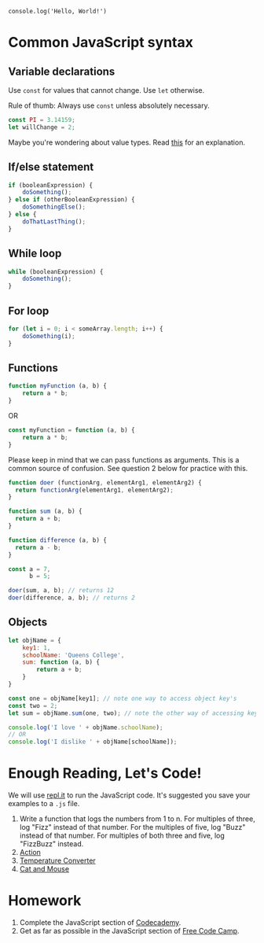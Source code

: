 `console.log('Hello, World!')`

# Common JavaScript syntax

## Variable declarations
Use `const` for values that cannot change.  Use `let` otherwise.

Rule of thumb: Always use `const` unless absolutely necessary.

```javascript
const PI = 3.14159;
let willChange = 2;
```

Maybe you're wondering about value types.  Read [this](http://stackoverflow.com/questions/964910/is-javascript-an-untyped-language) for an explanation.

## If/else statement
```javascript
if (booleanExpression) {
    doSomething();
} else if (otherBooleanExpression) { 
    doSomethingElse();
} else {
    doThatLastThing();
}
```

## While loop
```javascript
while (booleanExpression) {
    doSomething();
}
```

## For loop
```javascript
for (let i = 0; i < someArray.length; i++) {
    doSomething(i);
}
```

## Functions
```javascript
function myFunction (a, b) {
    return a * b;
}
```
OR

```javascript
const myFunction = function (a, b) {
    return a * b;
}
```

Please keep in mind that we can pass functions as arguments. This is a common source of confusion.
See question 2 below for practice with this.

```javascript
function doer (functionArg, elementArg1, elementArg2) {
  return functionArg(elementArg1, elementArg2);
}

function sum (a, b) {
  return a + b;
}

function difference (a, b) {
  return a - b;
}

const a = 7,
      b = 5;

doer(sum, a, b); // returns 12
doer(difference, a, b); // returns 2
```

## Objects
```javascript
let objName = {
    key1: 1,
    schoolName: 'Queens College',
    sum: function (a, b) {
        return a + b;
    }
}

const one = objName[key1]; // note one way to access object key's
const two = 2;
let sum = objName.sum(one, two); // note the other way of accessing keys

console.log('I love ' + objName.schoolName);
// OR
console.log('I dislike ' + objName[schoolName]);
```

# Enough Reading, Let's Code!
We will use [repl.it](https://repl.it/languages/javascript) to run the JavaScript code. It's suggested you save your examples to a `.js` file.

1. Write a function that logs the numbers from 1 to n. For multiples of three, log "Fizz" instead of that number.  For the multiples of five, log "Buzz" instead of that number. For multiples of both three and five, log "FizzBuzz" instead.
2. [Action](https://github.com/C4Q/web-curriculum/blob/master/lessons/javascript-fundamentals/functions-deep-dive/functions-exercises.md#q11-javascript-functions-7)
3. [Temperature Converter](https://github.com/C4Q/web-curriculum/blob/master/lessons/javascript-fundamentals/functions-deep-dive/functions-exercises.md#q7-temperature-converter)
4. [Cat and Mouse](https://github.com/C4Q/web-curriculum/blob/master/lessons/javascript-fundamentals/objects-and-arrays/objects-exercises.md#q6-javascript-simple-objects-3)

# Homework
1. Complete the JavaScript section of [Codecademy](https://www.codecademy.com/learn/learn-javascript).
2. Get as far as possible in the JavaScript section of [Free Code Camp](http://www.freecodecamp.com).
